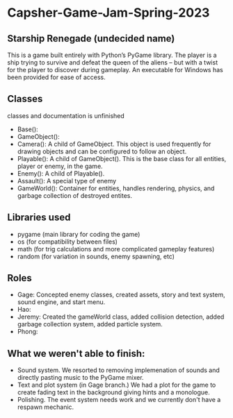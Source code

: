 # Capsher-Game-Jam-Spring-2023  

## Starship Renegade (undecided name)

This is a game built entirely with Python’s PyGame library. The player is a ship trying to survive and defeat the queen of the aliens – but with a twist for the player to discover during gameplay. An executable for Windows has been provided for ease of access.

## Classes
classes and documentation is unfinished
* Base():
* GameObject():
* Camera(): A child of GameObject. This object is used frequently for drawing objects and can be configured to follow an object.
* Playable(): A child of GameObject(). This is the base class for all entities, player or enemy, in the game.
* Enemy(): A child of Playable().
* Assault(): A special type of enemy
* GameWorld(): Container for entities, handles rendering, physics, and garbage collection of destroyed entites. 

## Libraries used
* pygame (main library for coding the game)
* os (for compatibility between files)
* math (for trig calculations and more complicated gameplay features)
* random (for variation in sounds, enemy spawning, etc)

## Roles
* Gage: Concepted enemy classes, created assets, story and text system, sound engine, and start menu.
* Hao: 
* Jeremy: Created the gameWorld class, added collision detection, added garbage collection system, added particle system.
* Phong:

## What we weren't able to finish:
* Sound system. We resorted to removing implemenation of sounds and directly pasting music to the PyGame mixer.
* Text and plot system (in Gage branch.) We had a plot for the game to create fading text in the background giving hints and a monologue.
* Polishing. The event system needs work and we currently don't have a respawn mechanic.
